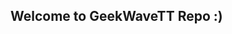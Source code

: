 ## Welcome to GeekWaveTT Repo :)

<!--
# DevOps Portfolio Project

This project demonstrates a complete CI/CD pipeline using modern DevOps tools and practices. It includes:

- **GitHub** for source control
- **Azure DevOps Pipelines** triggered via GitHub webhooks
- **Self-hosted agent** running on a local machine
- **Terraform** for infrastructure as code
- **Kubernetes** (local deployment via Minikube or K3s)
- **Docker Hub** as container registry
- **Grafana** for monitoring and observability
- **AI chatbot** deployed as a microservice

The purpose of this repository is to showcase my skills in setting up scalable, automated DevOps workflows in a hybrid (local + cloud-ready) environment. It serves as a hands-on, self-contained portfolio to demonstrate:
- CI/CD pipelines
- Containerization and orchestration
- Infrastructure provisioning
- Monitoring and logging
- GitOps workflows
- AI service integration

> 🚀 This repo is intended for learning, demonstration, and technical validation of DevOps capabilities.


-->
